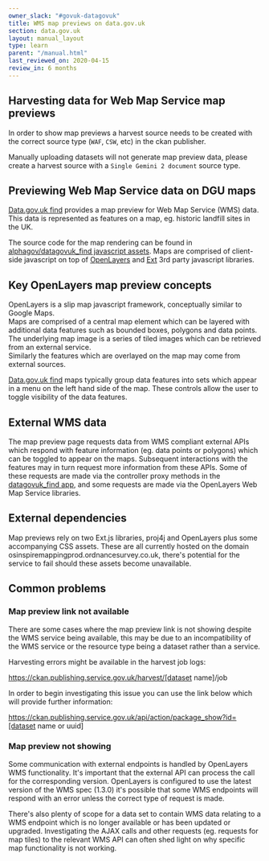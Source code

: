 ```yaml
---
owner_slack: "#govuk-datagovuk"
title: WMS map previews on data.gov.uk
section: data.gov.uk
layout: manual_layout
type: learn
parent: "/manual.html"
last_reviewed_on: 2020-04-15
review_in: 6 months
---
```


## Harvesting data for Web Map Service map previews

In order to show map previews a harvest source needs to be created with the correct source type (`WAF`, `CSW`, etc) in the ckan publisher. 

Manually uploading datasets will not generate map preview data, please create a harvest source with a `Single Gemini 2 document` source type.

## Previewing Web Map Service data on DGU maps

[Data.gov.uk find](https://data.gov.uk/search?q=&filters%5Bpublisher%5D=&filters%5Btopic%5D=&filters%5Bformat%5D=WMS&sort=best) provides a map preview for Web Map Service (WMS) data. This data is represented as features on a map, eg. historic landfill sites in the UK.

The source code for the map rendering can be found in [alphagov/datagovuk_find javascript assets](https://github.com/alphagov/datagovuk_find/tree/master/app/assets/javascripts/map-preview). Maps are comprised of client-side javascript on top of [OpenLayers](https://openlayers.org/) and [Ext](https://www.sencha.com/extjs-for-open-source/) 3rd party javascript libraries.


## Key OpenLayers map preview concepts

OpenLayers is a slip map javascript framework, conceptually similar to Google Maps.  
Maps are comprised of a central map element which can be layered with additional data features such as bounded boxes, polygons and data points.  
The underlying map image is a series of tiled images which can be retrieved from an external service.  
Similarly the features which are overlayed on the map may come from external sources.

[Data.gov.uk find](https://data.gov.uk/search?q=&filters%5Bpublisher%5D=&filters%5Btopic%5D=&filters%5Bformat%5D=WMS&sort=best) maps typically group data features into sets which appear in a menu on the left hand side of the map. These controls allow the user to toggle visibility of the data features.


## External WMS data

The map preview page requests data from WMS compliant external APIs which respond with feature information (eg. data points or polygons) which can be toggled to appear on the maps. Subsequent interactions with the features may in turn request more information from these APIs.
Some of these requests are made via the controller proxy methods in the [datagovuk_find app](https://github.com/alphagov/datagovuk_find), and some requests are made via the OpenLayers Web Map Service libraries.

## External dependencies

Map previews rely on two Ext.js libraries, proj4j and OpenLayers plus some accompanying CSS assets. These are all currently hosted on the domain osinspiremappingprod.ordnancesurvey.co.uk, there's potential for the service to fail should these assets become unavailable.


## Common problems

### Map preview link not available

There are some cases where the map preview link is not showing despite the WMS service being available, this may be due to an incompatibility of the WMS service or the resource type being a dataset rather than a service.

Harvesting errors might be available in the harvest job logs:

https://ckan.publishing.service.gov.uk/harvest/[dataset name]/job

In order to begin investigating this issue you can use the link below which will provide further information:

https://ckan.publishing.service.gov.uk/api/action/package_show?id=[dataset name or uuid]

### Map preview not showing

Some communication with external endpoints is handled by OpenLayers WMS functionality. It's important that the external API can process the call for the corresponding version. OpenLayers is configured to use the latest version of the WMS spec (1.3.0) it's possible that some WMS endpoints will respond with an error unless the correct type of request is made.

There's also plenty of scope for a data set to contain WMS data relating to a WMS endpoint which is no longer available or has been updated or upgraded. Investigating the AJAX calls and other requests (eg. requests for map tiles) to the relevant WMS API can often shed light on why specific map functionality is not working.
